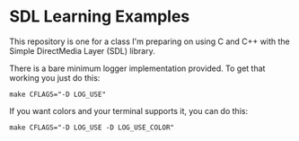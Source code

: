# SDL Learning Examples

This repository is one for a class I'm preparing on using C and C++ with the Simple DirectMedia Layer (SDL) library.

There is a bare minimum logger implementation provided. To get that working you just do this:

```
make CFLAGS="-D LOG_USE"
```

If you want colors and your terminal supports it, you can do this:

```
make CFLAGS="-D LOG_USE -D LOG_USE_COLOR"
```
